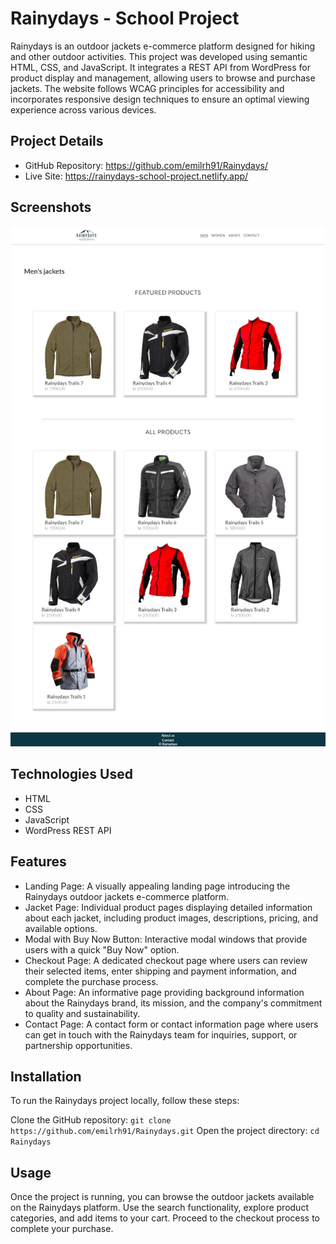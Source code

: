 # Rainydays - School Project

Rainydays is an outdoor jackets e-commerce platform designed for hiking and other outdoor activities. This project was developed using semantic HTML, CSS, and JavaScript. It integrates a REST API from WordPress for product display and management, allowing users to browse and purchase jackets. The website follows WCAG principles for accessibility and incorporates responsive design techniques to ensure an optimal viewing experience across various devices.




## Project Details

- GitHub Repository: https://github.com/emilrh91/Rainydays/
- Live Site: https://rainydays-school-project.netlify.app/
## Screenshots

![App Screenshot](./images/rainydays.jpg)



## Technologies Used

- HTML
- CSS
- JavaScript
- WordPress REST API


## Features

- Landing Page: A visually appealing landing page introducing the Rainydays outdoor jackets e-commerce platform. 
- Jacket Page: Individual product pages displaying detailed information about each jacket, including product images, descriptions, pricing, and available options.
- Modal with Buy Now Button: Interactive modal windows that provide users with a quick "Buy Now" option.
- Checkout Page: A dedicated checkout page where users can review their selected items, enter shipping and payment information, and complete the purchase process.
- About Page: An informative page providing background information about the Rainydays brand, its mission, and the company's commitment to quality and sustainability.
- Contact Page: A contact form or contact information page where users can get in touch with the Rainydays team for inquiries, support, or partnership opportunities.
## Installation

To run the Rainydays project locally, follow these steps:

Clone the GitHub repository: `git clone https://github.com/emilrh91/Rainydays.git`
Open the project directory: `cd Rainydays`
    
## Usage

Once the project is running, you can browse the outdoor jackets available on the Rainydays platform. Use the search functionality, explore product categories, and add items to your cart. Proceed to the checkout process to complete your purchase.
